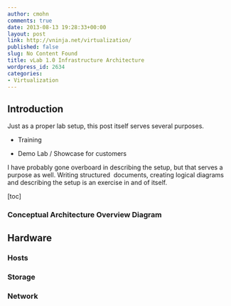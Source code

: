 ```yaml
---
author: cmohn
comments: true
date: 2013-08-13 19:28:33+00:00
layout: post
link: http://vninja.net/virtualization/
published: false
slug: No Content Found
title: vLab 1.0 Infrastructure Architecture
wordpress_id: 2634
categories:
- Virtualization
---
```


## Introduction


Just as a proper lab setup, this post itself serves several purposes.



	
  * Training

	
  * Demo Lab / Showcase for customers


I have probably gone overboard in describing the setup, but that serves a purpose as well. Writing structured  documents, creating logical diagrams and describing the setup is an exercise in and of itself.


[toc]




### Conceptual Architecture Overview Diagram







## Hardware




### Hosts




### Storage




### Network



